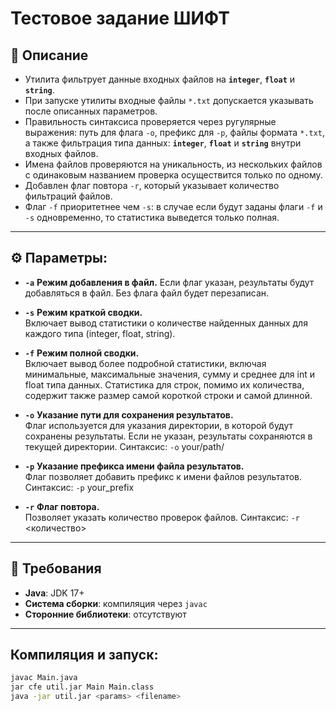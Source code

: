 # Тестовое задание ШИФТ

## 📌 **Описание**
- Утилита фильтрует данные входных файлов на **`integer`**, **`float`** и **`string`**.  
- При запуске утилиты входные файлы `*.txt` допускается указывать после описанных параметров.  
- Правильность синтаксиса проверяется через ругулярные выражения: путь для флага `-o`, префикс для `-p`, файлы формата `*.txt`, а также фильтрация типа данных: **`integer`**, **`float`** и **`string`** внутри входных файлов.
- Имена файлов проверяются на уникальность, из нескольких файлов с одинаковым названием проверка осуществится только по одному.  
- Добавлен флаг повтора `-r`, который указывает количество фильтраций файлов.
- Флаг `-f` приоритетнее чем `-s`: в случае если будут заданы флаги `-f` и `-s` одновременно, то статистика выведется только полная.

---
## ⚙️ **Параметры:**

- **`-a`** **Режим добавления в файл.**
  Если флаг указан, результаты будут добавляться в файл. Без флага файл будет перезаписан.  
  

- **`-s`** **Режим краткой сводки.**  
Включает вывод статистики о количестве найденных данных для каждого типа (integer, float, string).
  

- **`-f`** **Режим полной сводки.**  
Включает вывод более подробной статистики, включая минимальные, максимальные значения, сумму и среднее для int и float типа данных. Статистика для строк, помимо их количества, содержит также размер самой
  короткой строки и самой длинной.
  

- **`-o`** **Указание пути для сохранения результатов.**  
Флаг используется для указания директории, в которой будут сохранены результаты. Если не указан, результаты сохраняются в текущей директории.
Синтаксис: `-o` your/path/
  

- **`-p`** **Указание префикса имени файла результатов.**  
Флаг позволяет добавить префикс к имени файлов результатов.
Синтаксис: `-p` your_prefix

- **`-r`** **Флаг повтора.**  
Позволяет указать количество проверок файлов.
Синтаксис: `-r` <количество>


---
## 🔧 **Требования**
- **Java**: JDK 17+
- **Система сборки**: компиляция через `javac`
- **Сторонние библиотеки**: отсутствуют

---
## Компиляция и запуск:
```sh
javac Main.java
jar cfe util.jar Main Main.class
java -jar util.jar <params> <filename>
```

